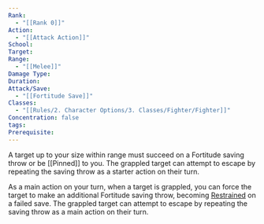 ```yaml
---
Rank:
  - "[[Rank 0]]"
Action:
  - "[[Attack Action]]"
School: 
Target: 
Range:
  - "[[Melee]]"
Damage Type: 
Duration: 
Attack/Save:
  - "[[Fortitude Save]]"
Classes:
  - "[[Rules/2. Character Options/3. Classes/Fighter/Fighter]]"
Concentration: false
tags: 
Prerequisite: 
---
```

A target up to your size within range must succeed on a Fortitude saving throw or be [[Pinned]] to you. The grappled target can attempt to escape by repeating the saving throw as a starter action on their turn.

As a main action on your turn, when a target is grappled, you can force the target to make an additional Fortitude saving throw, becoming [Restrained](https://www.notion.so/Restrained-eb69b455de7a4ea6a6138dd0d0ad51d7?pvs=21) on a failed save. The grappled target can attempt to escape by repeating the saving throw as a main action on their turn.
